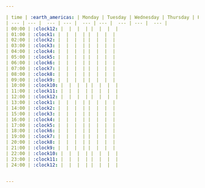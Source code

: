 ```yaml
---

| time | :earth_americas: | Monday | Tuesday | Wednesday | Thursday | Friday | Saturday | Sunday |
| --- | --- |  --- | --- |  --- | --- |  --- | --- |  --- |
| 00:00 | :clock12: |  |  |  | |  |  |  |
| 01:00 | :clock1: |  |  |  | |  |  |  |
| 02:00 | :clock2: |  |  |  | |  |  |  |
| 03:00 | :clock3: |  |  |  | |  |  |  |
| 04:00 | :clock4: |  |  |  | |  |  |  |
| 05:00 | :clock5: |  |  |  | |  |  |  |
| 06:00 | :clock6: |  |  |  | |  |  |  |
| 07:00 | :clock7: |  |  |  | |  |  |  |
| 08:00 | :clock8: |  |  |  | |  |  |  |
| 09:00 | :clock9: |  |  |  | |  |  |  |
| 10:00 | :clock10: |  |  |  | |  |  |  |
| 11:00 | :clock11: |  |  |  | |  |  |  |
| 12:00 | :clock12: |  |  |  | |  |  |  |
| 13:00 | :clock1: |  |  |  | |  |  |  |
| 14:00 | :clock2: |  |  |  | |  |  |  |
| 15:00 | :clock3: |  |  |  | |  |  |  |
| 16:00 | :clock4: |  |  |  | |  |  |  |
| 17:00 | :clock5: |  |  |  | |  |  |  |
| 18:00 | :clock6: |  |  |  | |  |  |  |
| 19:00 | :clock7: |  |  |  | |  |  |  |
| 20:00 | :clock8: |  |  |  | |  |  |  |
| 21:00 | :clock9: |  |  |  | |  |  |  |
| 22:00 | :clock10: |  |  |  | |  |  |  |
| 23:00 | :clock11: |  |  |  | |  |  |  |
| 24:00 | :clock12: |  |  |  | |  |  |  |


---
```

